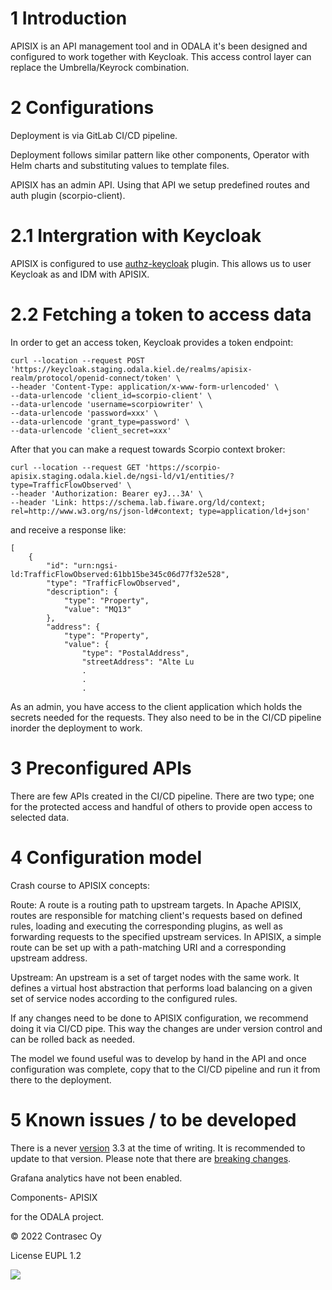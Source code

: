 # 1 Introduction

APISIX is an API management tool and in ODALA it's been designed and configured to work together with Keycloak. This access control layer can replace the Umbrella/Keyrock combination.

# 2 Configurations

Deployment is via GitLab CI/CD pipeline. 

Deployment follows similar pattern like other components, Operator with Helm charts and substituting values to template files.

APISIX has an admin API. Using that API we setup predefined routes and auth plugin (scorpio-client).


# 2.1 Intergration with Keycloak

APISIX is configured to use [authz-keycloak](https://apisix.apache.org/docs/apisix/2.15/plugins/authz-keycloak/) plugin. This allows us to user Keycloak as and IDM with APISIX. 

# 2.2 Fetching a token to access data

In order to get an access token, Keycloak provides a token endpoint:

```
curl --location --request POST 'https://keycloak.staging.odala.kiel.de/realms/apisix-realm/protocol/openid-connect/token' \
--header 'Content-Type: application/x-www-form-urlencoded' \
--data-urlencode 'client_id=scorpio-client' \
--data-urlencode 'username=scorpiowriter' \
--data-urlencode 'password=xxx' \
--data-urlencode 'grant_type=password' \
--data-urlencode 'client_secret=xxx'
```
After that you can make a request towards Scorpio context broker:

```
curl --location --request GET 'https://scorpio-apisix.staging.odala.kiel.de/ngsi-ld/v1/entities/?type=TrafficFlowObserved' \
--header 'Authorization: Bearer eyJ...3A' \
--header 'Link: https://schema.lab.fiware.org/ld/context; rel=http://www.w3.org/ns/json-ld#context; type=application/ld+json'
```
and receive a response like:

```
[
    {
        "id": "urn:ngsi-ld:TrafficFlowObserved:61bb15be345c06d77f32e528",
        "type": "TrafficFlowObserved",
        "description": {
            "type": "Property",
            "value": "MQ13"
        },
        "address": {
            "type": "Property",
            "value": {
                "type": "PostalAddress",
                "streetAddress": "Alte Lu
                .
                .
                .
```
As an admin, you have access to the client application which holds the secrets needed for the requests. They also need to be in the CI/CD pipeline inorder the deployment to work.

# 3 Preconfigured APIs

There are few APIs created in the CI/CD pipeline. There are two type; one for the protected access and handful of others to provide open access to selected data.

# 4 Configuration model

Crash course to APISIX concepts:

Route: A route is a routing path to upstream targets. In Apache APISIX, routes are responsible for matching client's requests based on defined rules, loading and executing the corresponding plugins, as well as forwarding requests to the specified upstream services. In APISIX, a simple route can be set up with a path-matching URI and a corresponding upstream address.

Upstream: An upstream is a set of target nodes with the same work. It defines a virtual host abstraction that performs load balancing on a given set of service nodes according to the configured rules.

If any changes need to be done to APISIX configuration, we recommend doing it via CI/CD pipe. This way the changes are under version control and can be rolled back as needed. 

The model we found useful was to develop by hand in the API and once configuration was complete, copy that to the CI/CD pipeline and run it from there to the deployment.

# 5 Known issues / to be developed

There is a never [version](https://apisix.apache.org/docs/apisix/getting-started/README/) 3.3 at the time of writing. It is recommended to update to that version. Please note that there are [breaking changes](https://apisix.apache.org/docs/apisix/next/upgrade-guide-from-2.15.x-to-3.0.0/).

Grafana analytics have not been enabled.

Components- APISIX

for the ODALA project.

© 2022 Contrasec Oy

License EUPL 1.2

![](https://ec.europa.eu/inea/sites/default/files/ceflogos/en_horizontal_cef_logo_2.png)
